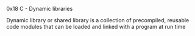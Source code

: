 0x18 C - Dynamic libraries

Dynamic library or shared library is a collection of precompiled, reusable code modules that can be loaded and linked with a program at run time
